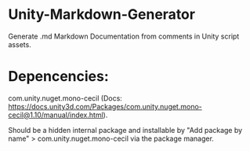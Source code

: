 # Unity-Markdown-Generator
Generate .md Markdown Documentation from comments in Unity script assets.



# Depencencies:
com.unity.nuget.mono-cecil (Docs: https://docs.unity3d.com/Packages/com.unity.nuget.mono-cecil@1.10/manual/index.html).

Should be a hidden internal package and installable by "Add package by name" > com.unity.nuget.mono-cecil via the package manager.
